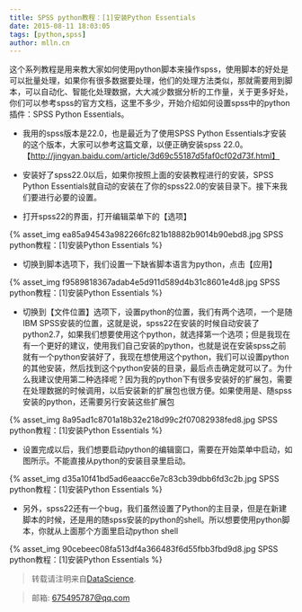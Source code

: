 ```yaml
---
title: SPSS python教程：[1]安装Python Essentials
date: 2015-08-11 18:03:05
tags: [python,spss]
author: mlln.cn
---
```

这个系列教程是用来教大家如何使用python脚本来操作spss，使用脚本的好处是可以批量处理，如果你有很多数据要处理，他们的处理方法类似，那就需要用到脚本，可以自动化、智能化处理数据，大大减少数据分析的工作量，关于更多好处，你们可以参考spss的官方文档，这里不多少，开始介绍如何设置spss中的python插件：SPSS Python Essentials。

- 我用的spss版本是22.0，也是最近为了使用SPSS Python Essentials才安装的这个版本，大家可以参考这篇文章，以便正确安装spss 22.0。【http://jingyan.baidu.com/article/3d69c55187d5faf0cf02d73f.html】

- 安装好了spss22.0以后，如果你按照上面的安装教程进行的安装，SPSS Python Essentials就自动的安装在了你的spss22.0的安装目录下。接下来我们要进行必要的设置。

- 打开spss22的界面，打开编辑菜单下的【选项】

{% asset_img ea85a94543a982266fc821b18882b9014b90ebd8.jpg SPSS python教程：[1]安装Python Essentials %}

- 切换到脚本选项下，我们设置一下缺省脚本语言为python，点击【应用】

{% asset_img f9589818367adab4e5d911d589d4b31c8601e4d8.jpg SPSS python教程：[1]安装Python Essentials %}

- 切换到【文件位置】选项下，设置python的位置，我们有两个选项，一个是随IBM SPSS安装的位置，这就是说，spss22在安装的时候自动安装了python2.7，如果我们想要使用这个python，就选择第一个选项；但是我现在有一个更好的建议，使用我们自己安装的python，也就是说在安装spss之前就有一个python安装好了，我现在想使用这个python，我们可以设置python的其他安装，然后找到这个python安装的目录，最后点击确定就可以了。为什么我建议使用第二种选择呢？因为我的python下有很多安装好的扩展包，需要在处理数据的时候调用，以后安装新的扩展包也很方便。如果使用是、随spss安装的python，还需要另行安装这些扩展包

{% asset_img 8a95ad1c8701a18b32e218d99c2f07082938fed8.jpg SPSS python教程：[1]安装Python Essentials %}

- 设置完成以后，我们想要启动python的编辑窗口，需要在开始菜单中启动，如图所示。不能直接从python的安装目录里启动。

{% asset_img d35a10f41bd5ad6eaacc6e7c83cb39dbb6fd3c2b.jpg SPSS python教程：[1]安装Python Essentials %}

- 另外，spss22还有一个bug，我们虽然设置了Python的主目录，但是在新建脚本的时候，还是用的随spss安装的python的shell。所以想要使用python脚本，你就从上面那个方面里启动python shell

{% asset_img 90cebeec08fa513df4a366483f6d55fbb3fbd9d8.jpg SPSS python教程：[1]安装Python Essentials %}

> 转载请注明来自[DataScience](http://mlln.cn).

> 邮箱: 675495787@qq.com 
